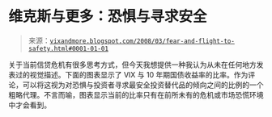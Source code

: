 <!--yml

类别：未分类

日期：2024-05-18 18:40:46

-->

# 维克斯与更多：恐惧与寻求安全

> 来源：[`vixandmore.blogspot.com/2008/03/fear-and-flight-to-safety.html#0001-01-01`](http://vixandmore.blogspot.com/2008/03/fear-and-flight-to-safety.html#0001-01-01)

关于当前信贷危机有很多思考方式，但今天我想提供一种我认为从未在任何地方发表过的视觉描述。下面的图表显示了 VIX 与 10 年期国债收益率的比率。作为评论，可以将这视为对恐惧与投资者寻求最安全投资替代品的倾向之间的比例的一个粗略代理。不言而喻，图表显示当前的比率只有在前所未有的危机或市场恐慌环境中才会看到。
